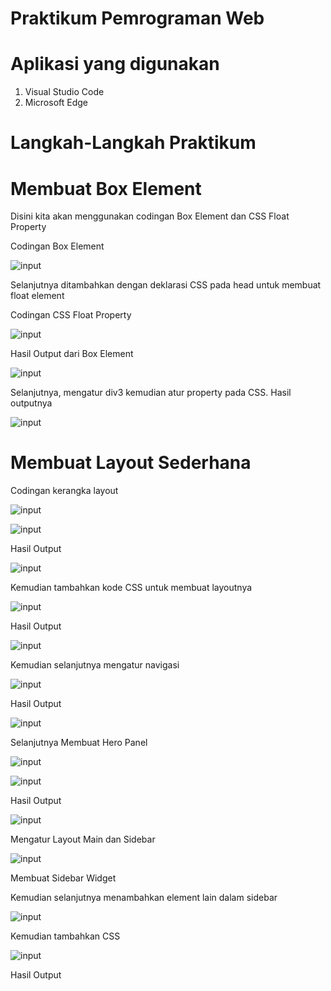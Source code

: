 # Praktikum Pemrograman Web

# Aplikasi yang digunakan
1. Visual Studio Code
2. Microsoft Edge

# Langkah-Langkah Praktikum

# Membuat Box Element

Disini kita akan menggunakan codingan Box Element dan CSS Float Property

Codingan Box Element





![input](https://github.com/ikmalriyan21/Lab4Web/blob/caf784787b288256455125a13842da84b8a7ec63/gambar/codingan%20box%20element.png)

Selanjutnya ditambahkan dengan deklarasi CSS pada head untuk membuat float element

Codingan CSS Float Property





![input](https://github.com/ikmalriyan21/Lab4Web/blob/d71cdb87407b0f0f3455da2880a7def3fc6b1896/gambar/codingan%20css%20float%20property.png)

Hasil Output dari Box Element





![input](https://github.com/ikmalriyan21/Lab4Web/blob/ae0a1ae760ae2c01ca25ecff3aabeaf3462a1cfb/gambar/output%20box%20element.png)

Selanjutnya, mengatur div3 kemudian atur property pada CSS. Hasil outputnya





![input](https://github.com/ikmalriyan21/Lab4Web/blob/340e6dec83e806ff2720ed48c536bea8a32b1bde/gambar/output%20clearfix%20element.png)

# Membuat Layout Sederhana

Codingan kerangka layout





![input](https://github.com/ikmalriyan21/Lab4Web/blob/257138c54a0975f742be21db57ec9066a10ed77f/gambar/codingan%20kerangka%20layout%201.png)





![input](https://github.com/ikmalriyan21/Lab4Web/blob/818e001828bffb96abb3173cb2f0518387e9b1a2/gambar/codingan%20kerangka%20layout%202.png)

Hasil Output





![input](https://github.com/ikmalriyan21/Lab4Web/blob/80e25eb9df0a71cc84e6cf23ef98b195ca727e6b/gambar/output%20layout%20sederhana%201.png)

Kemudian tambahkan kode CSS untuk membuat layoutnya





![input](https://github.com/ikmalriyan21/Lab4Web/blob/e6634ab1ecef0491298315640aae10deb96f11d8/gambar/codingan%20css%20style.png)

Hasil Output





![input](https://github.com/ikmalriyan21/Lab4Web/blob/c76838c3f7d9f061052cb3da56df94566b5a1a0f/gambar/output%20layout%20sederhana%202.png)

Kemudian selanjutnya mengatur navigasi





![input](https://github.com/ikmalriyan21/Lab4Web/blob/e586d34bc6c669d96224c997755295b707fa12fc/gambar/codingan%20navigasi.png)

Hasil Output





![input](https://github.com/ikmalriyan21/Lab4Web/blob/8478528b73b792c3c5e510fce51b1d5905fef22d/gambar/output%20navigasi.png)

Selanjutnya Membuat Hero Panel





![input](https://github.com/ikmalriyan21/Lab4Web/blob/ba94940250ecb5ba3a6c9a1616dbcdfaa72f07b4/gambar/codingan%20hero%20panel.png)





![input](https://github.com/ikmalriyan21/Lab4Web/blob/68898687c59a9536845c55090338259bc2569327/gambar/codingan%20css%20hero%20panel.png)

Hasil Output





![input](https://github.com/ikmalriyan21/Lab4Web/blob/64848f17910d23ab9eb17e88d3c79f3d63ce758e/gambar/output%20hero%20panel.png)

Mengatur Layout Main dan Sidebar





![input](https://github.com/ikmalriyan21/Lab4Web/blob/e9f629425cc215b26be1fe81ec27427a240c99ab/gambar/codingan%20layout%20main%20dan%20sidebar.png)

Membuat Sidebar Widget

Kemudian selanjutnya menambahkan element lain dalam sidebar





![input](https://github.com/ikmalriyan21/Lab4Web/blob/2ff7e0e43ef24b4280c94e0bc79d0ea2cd154b1f/gambar/codingan%20sidebar.png)

Kemudian tambahkan CSS





![input](https://github.com/ikmalriyan21/Lab4Web/blob/614d42d2b1b1a4b7de43c53d09fd22bae30fb7c6/gambar/codingan%20css%20widget.png)

Hasil Output


















